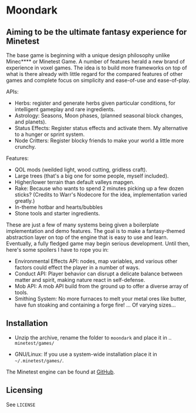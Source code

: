 # Moondark
## Aiming to be the ultimate fantasy experience for Minetest
The base game is beginning with a unique design philosophy unlike Minec**** or Minetest Game. A number of features herald a new brand of experience in voxel games. The idea is to build more frameworks on top of what is there already with little regard for the compared features of other games and complete focus on simplicity and ease-of-use and ease-of-play.

APIs:
- Herbs: register and generate herbs given particular conditions, for intelligent gameplay and rare ingredients.
- Astrology: Seasons, Moon phases, (planned seasonal block changes, and planets).
- Status Effects: Register status effects and activate them. My alternative to a hunger or sprint system.
- Node Critters: Register blocky friends to make your world a little more crunchy.

Features:
- QOL mods (weilded light, wood cutting, gridless craft).
- Large trees (that's a big one for some people, myself included).
- Higher/lower terrain than default valleys mapgen.
- Rake: Because who wants to spend 2 minutes picking up a few dozen sticks? (Credits to Warr's Nodecore for the idea, implementation varied greatly.)
- In-theme hotbar and hearts/bubbles
- Stone tools and starter ingredients.

These are just a few of many systems being given a boilerplate implementation and demo features. The goal is to make a fantasy-themed abstraction layer on top of the engine that is easy to use and learn. Eventually, a fully fledged game may begin serious development. Until then, here's some spoilers I have to rope you in:
- Environmental Effects API: nodes, map variables, and various other factors could effect the player in a number of ways.
- Conduct API: Player behavior can disrupt a delicate balance between matter and spirit, making nature react in self-defense.
- Mob API: A mob API build from the ground up to offer a diverse array of tools.
- Smithing System: No more furnaces to melt your metal ores like butter, have fun stoaking and containing a forge fire! ... Of varying sizes...

## Installation

- Unzip the archive, rename the folder to `moondark` and
place it in .. `minetest/games/`

- GNU/Linux: If you use a system-wide installation place it in `~/.minetest/games/`.

The Minetest engine can be found at [GitHub](https://github.com/minetest/minetest).

## Licensing

See `LICENSE`
